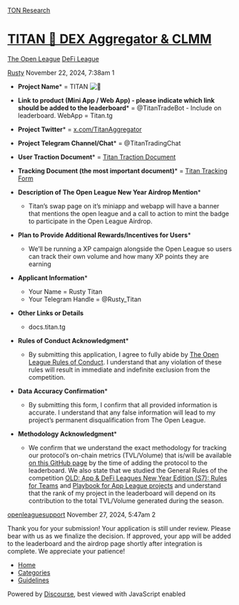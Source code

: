 [TON Research](/)

# [TITAN 🤖 DEX Aggregator & CLMM](/t/titan-dex-aggregator-clmm/40000)

[The Open League](/c/the-open-league/defi-battle/63)  [DeFi League](/c/the-open-league/defi-battle/63) 

    

[Rusty](https://tonresear.ch/u/Rusty)  November 22, 2024, 7:38am  1

*   **Project Name**\* = TITAN ![:robot:](https://tonresear.ch/images/emoji/twitter/robot.png?v=12 ":robot:")
    
*   **Link to product (**Mini App** / Web App) - please indicate which link should be added to the leaderboard**\* = @TitanTradeBot - Include on leaderboard. WebApp = Titan.tg
    
*   **Project Twitter**\* = [x.com/TitanAggregator](https://x.com/TitanAggregator)
    
*   **Project Telegram Channel/Chat**\* = @TitanTradingChat
    
*   **User Traction Document**\* = [Titan Traction Document](https://docs.google.com/document/d/179matsPCZvZsh_NldXshCcmO6CHo8P2PG1pLGfJVkcY/edit?tab=t.0)
    
*   **Tracking Document (the most important document)**\* = [Titan Tracking Form](https://docs.google.com/document/d/15dEC1brhTftYFhKin1jR0ouhO-Vqpxz98tV79wPQr9s/edit?tab=t.0)
    
*   **Description of The Open League New Year Airdrop Mention**\*
    
    *   Titan’s swap page on it’s miniapp and webapp will have a banner that mentions the open league and a call to action to mint the badge to participate in the Open League Airdrop.
*   **Plan to Provide Additional Rewards/Incentives for Users**\*
    
    *   We’ll be running a XP campaign alongside the Open League so users can track their own volume and how many XP points they are earning
*   **Applicant Information**\*
    
    *   Your Name = Rusty Titan
    *   Your Telegram Handle = @Rusty\_Titan
*   **Other Links or Details**
    
    *   docs.titan.tg
*   **Rules of Conduct Acknowledgment**\*
    
    *   By submitting this application, I agree to fully abide by [The Open League Rules of Conduct](https://www.notion.so/04f4a0fedf1a401687075f5efd83de68?pvs=21). I understand that any violation of these rules will result in immediate and indefinite exclusion from the competition.
*   **Data Accuracy Confirmation**\*
    
    *   By submitting this form, I confirm that all provided information is accurate. I understand that any false information will lead to my project’s permanent disqualification from The Open League.
*   **Methodology Acknowledgment**\*
    
    *   We confirm that we understand the exact methodology for tracking our protocol’s on-chain metrics (TVL/Volume) that is/will be available [on this GitHub page](https://github.com/ton-society/the-open-league/blob/main/seasons/S6_defi_scores.md#s6-defi-users-scores) by the time of adding the protocol to the leaderboard. We also state that we studied the General Rules of the competition [OLD: App & DeFi Leagues New Year Edition (S7): Rules for Teams](https://www.notion.so/OLD-App-DeFi-Leagues-New-Year-Edition-S7-Rules-for-Teams-1375274bd2cf8040b3b1c666dca57fee?pvs=21) and [Playbook for App League projects](https://www.notion.so/1375274bd2cf807ba442d1ba5ac2d7c9?pvs=21) and understand that the rank of my project in the leaderboard will depend on its contribution to the total TVL/Volume generated during the season.

 

[openleaguesupport](https://tonresear.ch/u/openleaguesupport) November 27, 2024, 5:47am  2

Thank you for your submission! Your application is still under review. Please bear with us as we finalize the decision. If approved, your app will be added to the leaderboard and the airdrop page shortly after integration is complete. We appreciate your patience!

 

*   [Home](/)
*   [Categories](/categories)
*   [Guidelines](/guidelines)

Powered by [Discourse](https://www.discourse.org), best viewed with JavaScript enabled